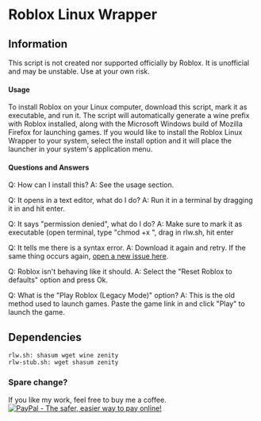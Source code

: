 # Roblox Linux Wrapper

## Information
This script is not created nor supported officially by Roblox. It is unofficial and may be unstable. Use at your own risk.

#### Usage
To install Roblox on your Linux computer, download this script, mark it as executable, and run it. The script will automatically generate a wine prefix with Roblox installed, along with the Microsoft Windows build of Mozilla Firefox for launching games. If you would like to install the Roblox Linux Wrapper to your system, select the install option and it will place the launcher in your system's application menu.

#### Questions and Answers
Q: How can I install this?
A: See the usage section.

Q: It opens in a text editor, what do I do?
A: Run it in a terminal by dragging it in and hit enter.

Q: It says "permission denied", what do I do?
A: Make sure to mark it as executable (open terminal, type "chmod +x ", drag in rlw.sh, hit enter

Q: It tells me there is a syntax error.
A: Download it again and retry. If the same thing occurs again, [open a new issue here][1].

Q: Roblox isn't behaving like it should.
A: Select the "Reset Roblox to defaults" option and press Ok.

Q: What is the "Play Roblox (Legacy Mode)" option?
A: This is the old method used to launch games. Paste the game link in and click "Play" to launch the game.


## Dependencies
	rlw.sh: shasum wget wine zenity
	rlw-stub.sh: wget shasum zenity
    
  [1]: https://github.com/alfonsojon/roblox-linux-wrapper/issues

### Spare change?
If you like my work, feel free to buy me a coffee.
[![PayPal - The safer, easier way to pay online!](https://www.paypalobjects.com/en_US/i/btn/btn_donateCC_LG.gif)](https://www.paypal.com/cgi-bin/webscr?cmd=_s-xclick&hosted_button_id=4LPXB3QJWVFQ6)
